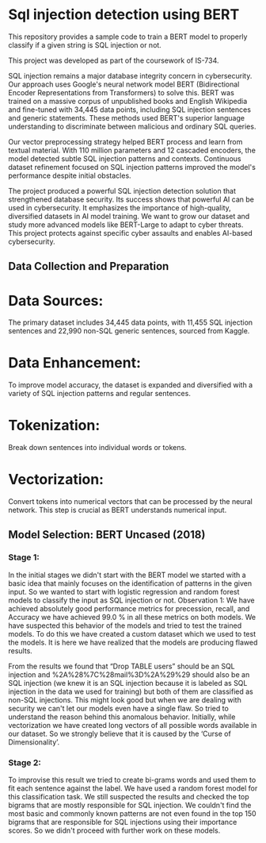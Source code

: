 # Sql injection detection using BERT
This repository provides a sample code to train a BERT model to properly classify if a given string is SQL injection or not.

This project was developed as part of the coursework of IS-734.

SQL injection remains a major database integrity concern in cybersecurity. Our approach uses Google's neural network model BERT (Bidirectional Encoder Representations from Transformers) to solve this. BERT was trained on a massive corpus of unpublished books and English Wikipedia and fine-tuned with 34,445 data points, including SQL injection sentences and generic statements. These methods used BERT's superior language understanding to discriminate between malicious and ordinary SQL queries.

Our vector preprocessing strategy helped BERT process and learn from textual material. With 110 million parameters and 12 cascaded encoders, the model detected subtle SQL injection patterns and contexts. Continuous dataset refinement focused on SQL injection patterns improved the model's performance despite initial obstacles.

The project produced a powerful SQL injection detection solution that strengthened database security. Its success shows that powerful AI can be used in cybersecurity. It emphasizes the importance of high-quality, diversified datasets in AI model training. We want to grow our dataset and study more advanced models like BERT-Large to adapt to cyber threats. This project protects against specific cyber assaults and enables AI-based cybersecurity.

## Data Collection and Preparation
# Data Sources: 
The primary dataset includes 34,445 data points, with 11,455 SQL injection sentences and 22,990 non-SQL generic sentences, sourced from Kaggle.
# Data Enhancement: 
To improve model accuracy, the dataset is expanded and diversified with a variety of SQL injection patterns and regular sentences.
# Tokenization: 
Break down sentences into individual words or tokens.
# Vectorization: 
Convert tokens into numerical vectors that can be processed by the neural network. This step is crucial as BERT understands numerical input.

## Model Selection: BERT Uncased (2018)
### Stage 1: 
In the initial stages we didn't start with the BERT model we started with a basic idea that mainly focuses on the identification of patterns in the given input. So we wanted to start with logistic regression and random forest models to classify the input as SQL injection or not.
Observation 1: We have achieved absolutely good performance metrics for precession, recall, and Accuracy we have achieved 99.0 % in all these metrics on both models.
We have suspected this behavior of the models and tried to test the trained models. To do this we have created a custom dataset which we used to test the models. It is here we have realized that the models are producing flawed results.

From the results we found that “Drop TABLE users” should be an SQL injection and %2A%28%7C%28mail%3D%2A%29%29 should also be an SQL injection (we knew it is an SQL injection because it is labeled as SQL injection in the data we used for training) but both of them are classified as non-SQL injections. 
This might look good but when we are dealing with security we can't let our models even have a single flaw. 
So tried to understand the reason behind this anomalous behavior.
Initially, while vectorization we have created long vectors of all possible words available in our dataset. So we strongly believe that it is caused by the ‘Curse of Dimensionality’. 


### Stage 2: 
To improvise this result we tried to create bi-grams words and used them to fit each sentence against the label.
We have used a random forest model for this classification task.
We still suspected the results and checked the top bigrams that are mostly responsible for SQL injection. We couldn't find the most basic and commonly known patterns are not even found in the top 150 bigrams that are responsible for SQL injections using their importance scores.
So we didn't proceed with further work on these models.



